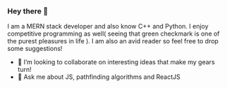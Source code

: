 ### Hey there 👋

<!--
**MayankMani00/MayankMani00** is a ✨ _special_ ✨ repository because its `README.md` (this file) appears on your GitHub profile.
-->

I am a MERN stack developer and also know C++ and Python. I enjoy competitive programming as well( seeing that green checkmark is one of the purest pleasures in life ). I am also an avid reader so feel free to drop some suggestions!

- 👯 I’m looking to collaborate on interesting ideas that make my gears turn!
- 💬 Ask me about JS, pathfinding algorithms and ReactJS



